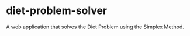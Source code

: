 diet-problem-solver
===================

A web application that solves the Diet Problem using the Simplex Method.
